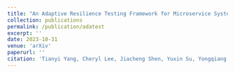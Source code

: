 ```yaml
---
title: "An Adaptive Resilience Testing Framework for Microservice Systems"
collection: publications
permalink: /publication/adatest
excerpt: ''
date: 2023-10-31
venue: 'arXiv'
paperurl: ''
citation: 'Tianyi Yang, Cheryl Lee, Jiacheng Shen, Yuxin Su, Yongqiang Yang, and Micheal R. Lyu. "An Adaptive Resilience Testing Framework for Microservice Systems." arXiv preprint. 2022.'
---
```

